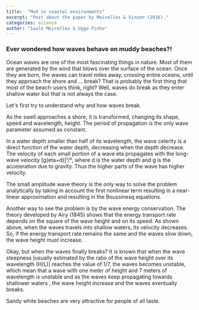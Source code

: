 ```yaml
---
title:  "Mud in coastal environments"
excerpt: "Post about the paper by Meirelles & Vinzon (2016)."
categories: science
author: "Saulo Meirelles & Uggo Pinho"
---
```


### Ever wondered how waves behave on muddy beaches?!

Ocean waves are one of the most fascinating things in nature. Most of them are generated by the wind that blows over the surface of the ocean. Once they are born, the waves can travel miles away, crossing entire oceans, until they approach the shore and ... break? That is probably the first thing that most of the beach-users think, right? Well, waves do break as they enter shallow water but that is not always the case.

Let's first try to understand why and how waves break.

[comment]: <> (The life cycle of the wind generated waves involves a dramatic transformation from the chaotic area of generation in a storm offshore, the propagation of the smooth swell until the breaking at the beach.)

As the swell approaches a shore, it is transformed, changing its shape, speed and wavelength, height. The period of propagation is the only wave parameter assumed as constant.

In a water depth smaller than half of its wavelength, the wave celerity is a direct function of the water depth, decreasing when the depth decrease. The velocity of each small portion of a wave eta propagates with the long-wave velocity [g(eta+d)]¹/², where d is the water depth and g is the acceleration due to gravity. Thus the higher parts of the wave has higher velocity.

The small amplitude wave theory is the only way to solve the problem analytically by taking in account the first nonlinear term resulting in a near-linear approximation and resulting in the Boussinesq equations.

Another way to see the problem is by the wave energy conservation. The theory developed by Airy (1845) shows that the energy transport rate depends on the square of the wave height and on its speed. As shown above, when the waves travels into shallow waters, its velocity decreases. So, if the energy transport rate remains the same and the waves slow down, the wave height must increase.

Okay, but when the waves finally breaks? It is known that when the wave steepness [usually estimated by the ratio of the wave height over its wavelength (H/L)] reaches the value of 1/7, the waves becomes unstable, which mean that a wave with one meter of height and 7 meters of wavelength is unstable and as the waves keep propagating towards shallower waters , the wave height increase and the waves eventually breaks.

Sandy white beaches are very attractive for people of all taste.
